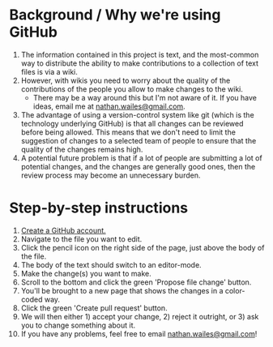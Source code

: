 # Background / Why we're using GitHub
1. The information contained in this project is text, and the most-common way to distribute the ability to make contributions to a collection of text files is via a wiki.
1. However, with wikis you need to worry about the quality of the contributions of the people you allow to make changes to the wiki.
    - There may be a way around this but I'm not aware of it. If you have ideas, email me at nathan.wailes@gmail.com.
1. The advantage of using a version-control system like git (which is the technology underlying GitHub) is that all changes can be reviewed before being allowed. This means that we don't need to limit the suggestion of changes to a selected team of people to ensure that the quality of the changes remains high.
1. A potential future problem is that if a lot of people are submitting a lot of potential changes, and the changes are generally good ones, then the review process may become an unnecessary burden.

# Step-by-step instructions
1. [Create a GitHub account.](https://github.com/join)
1. Navigate to the file you want to edit.
1. Click the pencil icon on the right side of the page, just above the body of the file.
1. The body of the text should switch to an editor-mode.
1. Make the change(s) you want to make.
1. Scroll to the bottom and click the green 'Propose file change' button.
1. You'll be brought to a new page that shows the changes in a color-coded way.
1. Click the green 'Create pull request' button.
1. We will then either 1) accept your change, 2) reject it outright, or 3) ask you to change something about it.
1. If you have any problems, feel free to email nathan.wailes@gmail.com!
